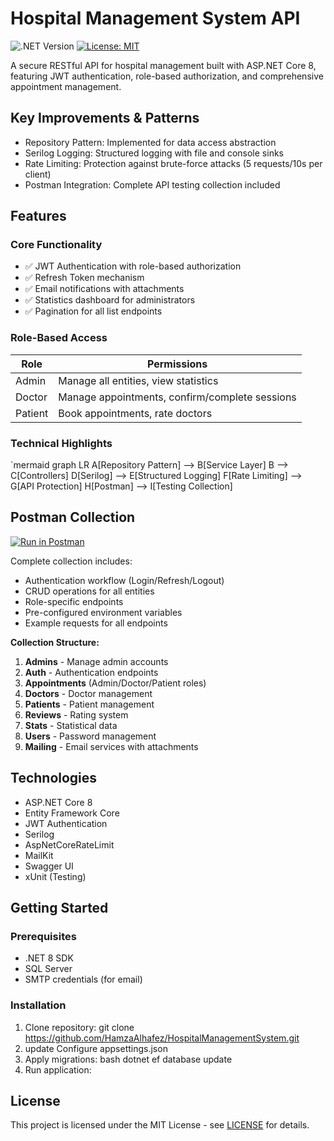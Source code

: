 # Hospital Management System API

![.NET Version](https://img.shields.io/badge/.NET-8.0-blue)
[![License: MIT](https://img.shields.io/badge/License-MIT-yellow.svg)](LICENSE)

A secure RESTful API for hospital management built with ASP.NET Core 8, featuring JWT authentication, role-based authorization, and comprehensive appointment management.

## Key Improvements & Patterns
- Repository Pattern: Implemented for data access abstraction
- Serilog Logging: Structured logging with file and console sinks
- Rate Limiting: Protection against brute-force attacks (5 requests/10s per client)
- Postman Integration: Complete API testing collection included

## Features

### Core Functionality
- ✅ JWT Authentication with role-based authorization
- ✅ Refresh Token mechanism
- ✅ Email notifications with attachments
- ✅ Statistics dashboard for administrators
- ✅ Pagination for all list endpoints

### Role-Based Access
| Role       | Permissions |
|------------|-------------|
| Admin      | Manage all entities, view statistics |
| Doctor     | Manage appointments, confirm/complete sessions |
| Patient    | Book appointments, rate doctors |

### Technical Highlights
`mermaid
graph LR
A[Repository Pattern] --> B[Service Layer]
B --> C[Controllers]
D[Serilog] --> E[Structured Logging]
F[Rate Limiting] --> G[API Protection]
H[Postman] --> I[Testing Collection]
## Postman Collection
[![Run in Postman](https://run.pstmn.io/button.svg)](https://hamza-456417.postman.co/workspace/hamza's-Workspace~c56550d1-c028-4e83-8a37-2a48c5b4262d/collection/44009679-37e27876-3a39-42ff-8ebd-273cfdd4d4cf?action=share&source=collection_link&creator=44009679)

Complete collection includes:
- Authentication workflow (Login/Refresh/Logout)
- CRUD operations for all entities
- Role-specific endpoints
- Pre-configured environment variables
- Example requests for all endpoints

**Collection Structure:**
1. **Admins** - Manage admin accounts
2. **Auth** - Authentication endpoints
3. **Appointments** (Admin/Doctor/Patient roles)
4. **Doctors** - Doctor management
5. **Patients** - Patient management
6. **Reviews** - Rating system
7. **Stats** - Statistical data
8. **Users** - Password management
9. **Mailing** - Email services with attachments

## Technologies
- ASP.NET Core 8
- Entity Framework Core
- JWT Authentication
- Serilog
- AspNetCoreRateLimit
- MailKit
- Swagger UI
- xUnit (Testing)

## Getting Started

### Prerequisites
- .NET 8 SDK
- SQL Server
- SMTP credentials (for email)

### Installation
1. Clone repository: git clone https://github.com/HamzaAlhafez/HospitalManagementSystem.git
2.  update Configure appsettings.json
3.  Apply migrations: bash
   dotnet ef database update
4. Run application:

## License
This project is licensed under the MIT License - see [LICENSE](LICENSE) for details.

   

  
   



  
      
   

